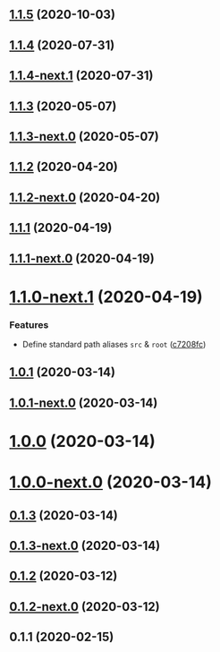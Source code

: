 ## [1.1.5](https://github.com/skypilot-dev/babel-config-node-typescript/compare/v1.1.5-next.0...v1.1.5) (2020-10-03)



## [1.1.4](https://github.com/skypilot-dev/babel-config-node-typescript/compare/v1.1.4-next.1...v1.1.4) (2020-07-31)



## [1.1.4-next.1](https://github.com/skypilot-dev/babel-config-node-typescript/compare/v1.1.4-next.0...v1.1.4-next.1) (2020-07-31)



## [1.1.3](https://github.com/skypilot-dev/babel-config-node-typescript/compare/v1.1.3-next.0...v1.1.3) (2020-05-07)



## [1.1.3-next.0](https://github.com/skypilot-dev/babel-config-node-typescript/compare/v1.1.2...v1.1.3-next.0) (2020-05-07)



## [1.1.2](https://github.com/skypilot-dev/babel-config-node-typescript/compare/v1.1.2-next.0...v1.1.2) (2020-04-20)



## [1.1.2-next.0](https://github.com/skypilot-dev/babel-config-node-typescript/compare/v1.1.1...v1.1.2-next.0) (2020-04-20)



## [1.1.1](https://github.com/skypilot-dev/babel-config-node-typescript/compare/v1.1.1-next.0...v1.1.1) (2020-04-19)



## [1.1.1-next.0](https://github.com/skypilot-dev/babel-config-node-typescript/compare/v1.1.0-next.1...v1.1.1-next.0) (2020-04-19)



# [1.1.0-next.1](https://github.com/skypilot-dev/babel-config-node-typescript/compare/v1.1.0...v1.1.0-next.1) (2020-04-19)


### Features

* Define standard path aliases `src` & `root` ([c7208fc](https://github.com/skypilot-dev/babel-config-node-typescript/commit/c7208fc4c438aaead3ce12934124e5b52f02dc24))



## [1.0.1](https://github.com/skypilot-dev/babel-config-node-typescript/compare/v1.0.1-next.0...v1.0.1) (2020-03-14)



## [1.0.1-next.0](https://github.com/skypilot-dev/babel-config-node-typescript/compare/v1.0.0...v1.0.1-next.0) (2020-03-14)



# [1.0.0](https://github.com/skypilot-dev/babel-config-node-typescript/compare/v1.0.0-next.0...v1.0.0) (2020-03-14)



# [1.0.0-next.0](https://github.com/skypilot-dev/babel-config-node-typescript/compare/v0.1.3...v1.0.0-next.0) (2020-03-14)



## [0.1.3](https://github.com/skypilot-dev/babel-config-node-typescript/compare/v0.1.3-next.0...v0.1.3) (2020-03-14)



## [0.1.3-next.0](https://github.com/skypilot-dev/babel-config-node-typescript/compare/v0.1.2...v0.1.3-next.0) (2020-03-14)



## [0.1.2](https://github.com/skypilot-dev/babel-config-node-typescript/compare/v0.1.2-next.0...v0.1.2) (2020-03-12)



## [0.1.2-next.0](https://github.com/skypilot-dev/babel-config-node-typescript/compare/v0.1.1...v0.1.2-next.0) (2020-03-12)



## 0.1.1 (2020-02-15)



